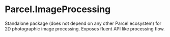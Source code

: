 # Parcel.ImageProcessing

Standalone package (does not depend on any other Parcel ecosystem) for 2D photographic image processing. Exposes fluent API like processing flow.